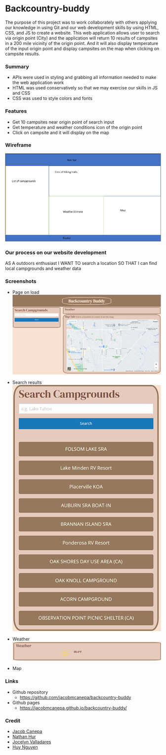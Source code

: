 # Backcountry-buddy
The purpose of this project was to work collaborately with others applying our knowledge in using Git and our web development skills by using HTML, CSS, and JS to create a website. This web application allows user to search via origin point (City) and the application will return 10 results of campsites in a 200 mile vicinity of the origin point. And it will also display temperature of the input origin point and display campsites on the map when clicking on campsite results.

### Summary
* APIs were used in styling and grabbing all information needed to make the web application work
* HTML was used conservatively so that we may exercise our skills in JS and CSS
* CSS was used to style colors and fonts

### Features
* Get 10 campsites near origin point of search input
* Get temperature and weather conditions icon of the origin point
* Click on campsite and it will display on the map

### Wireframe
![](assets/images/wireframe.png)

### Our process on our website development
AS A outdoors enthusiast
I WANT TO search a location
SO THAT I can find local campgrounds and weather data

### Screenshots
* Page on load<br />
![](assets/images/onload.png)

* Search results<br />
![](assets/images/searchresults.png)

* Weather<br />
![](assets/images/weather.png)

* Map<br />

### Links
* Github repository
    * https://github.com/jacobmcanepa/backcountry-buddy
* Github pages
    * https://jacobmcanepa.github.io/backcountry-buddy/

### Credit
* <a href="https://github.com/jacobmcanepa" target="_blank">Jacob Canepa</a>
* <a href="https://github.com/nHur2004" target="_blank">Nathan Hur</a>
* <a href="https://github.com/jocelynvalladares" target="_blank">Jocelyn Valladares</a>
* <a href="https://github.com/idahuy" target="_blank">Huy Nguyen</a>